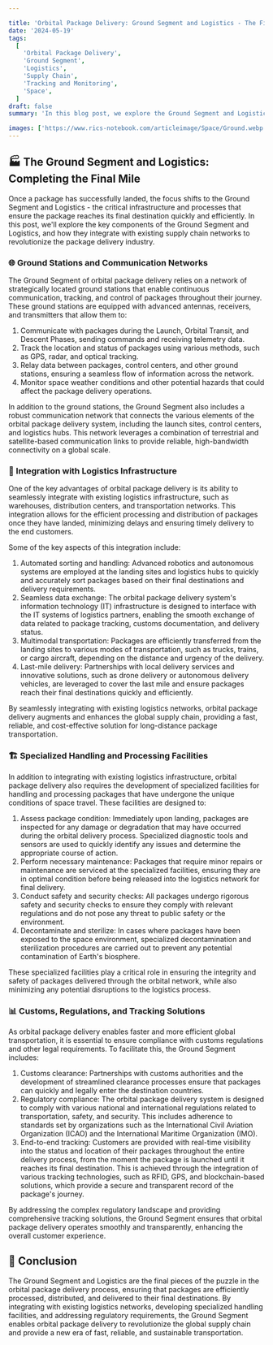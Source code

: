 ```yaml
---

title: 'Orbital Package Delivery: Ground Segment and Logistics - The Final Mile'
date: '2024-05-19'
tags:
  [
    'Orbital Package Delivery',
    'Ground Segment',
    'Logistics',
    'Supply Chain',
    'Tracking and Monitoring',
    'Space',
  ]
draft: false
summary: 'In this blog post, we explore the Ground Segment and Logistics of orbital package delivery. Learn about the critical infrastructure and processes that ensure the smooth flow of packages from the landing site to their final destinations, and discover how this innovative delivery method integrates with existing logistics networks.'

images: ['https://www.rics-notebook.com/articleimage/Space/Ground.webp']
---
```


## 🏭 The Ground Segment and Logistics: Completing the Final Mile

Once a package has successfully landed, the focus shifts to the Ground Segment and Logistics - the critical infrastructure and processes that ensure the package reaches its final destination quickly and efficiently. In this post, we'll explore the key components of the Ground Segment and Logistics, and how they integrate with existing supply chain networks to revolutionize the package delivery industry.

### 🌐 Ground Stations and Communication Networks

The Ground Segment of orbital package delivery relies on a network of strategically located ground stations that enable continuous communication, tracking, and control of packages throughout their journey. These ground stations are equipped with advanced antennas, receivers, and transmitters that allow them to:

1. Communicate with packages during the Launch, Orbital Transit, and Descent Phases, sending commands and receiving telemetry data.
2. Track the location and status of packages using various methods, such as GPS, radar, and optical tracking.
3. Relay data between packages, control centers, and other ground stations, ensuring a seamless flow of information across the network.
4. Monitor space weather conditions and other potential hazards that could affect the package delivery operations.

In addition to the ground stations, the Ground Segment also includes a robust communication network that connects the various elements of the orbital package delivery system, including the launch sites, control centers, and logistics hubs. This network leverages a combination of terrestrial and satellite-based communication links to provide reliable, high-bandwidth connectivity on a global scale.

### 🏢 Integration with Logistics Infrastructure

One of the key advantages of orbital package delivery is its ability to seamlessly integrate with existing logistics infrastructure, such as warehouses, distribution centers, and transportation networks. This integration allows for the efficient processing and distribution of packages once they have landed, minimizing delays and ensuring timely delivery to the end customers.

Some of the key aspects of this integration include:

1. Automated sorting and handling: Advanced robotics and autonomous systems are employed at the landing sites and logistics hubs to quickly and accurately sort packages based on their final destinations and delivery requirements.
2. Seamless data exchange: The orbital package delivery system's information technology (IT) infrastructure is designed to interface with the IT systems of logistics partners, enabling the smooth exchange of data related to package tracking, customs documentation, and delivery status.
3. Multimodal transportation: Packages are efficiently transferred from the landing sites to various modes of transportation, such as trucks, trains, or cargo aircraft, depending on the distance and urgency of the delivery.
4. Last-mile delivery: Partnerships with local delivery services and innovative solutions, such as drone delivery or autonomous delivery vehicles, are leveraged to cover the last mile and ensure packages reach their final destinations quickly and efficiently.

By seamlessly integrating with existing logistics networks, orbital package delivery augments and enhances the global supply chain, providing a fast, reliable, and cost-effective solution for long-distance package transportation.

### 🏗️ Specialized Handling and Processing Facilities

In addition to integrating with existing logistics infrastructure, orbital package delivery also requires the development of specialized facilities for handling and processing packages that have undergone the unique conditions of space travel. These facilities are designed to:

1. Assess package condition: Immediately upon landing, packages are inspected for any damage or degradation that may have occurred during the orbital delivery process. Specialized diagnostic tools and sensors are used to quickly identify any issues and determine the appropriate course of action.
2. Perform necessary maintenance: Packages that require minor repairs or maintenance are serviced at the specialized facilities, ensuring they are in optimal condition before being released into the logistics network for final delivery.
3. Conduct safety and security checks: All packages undergo rigorous safety and security checks to ensure they comply with relevant regulations and do not pose any threat to public safety or the environment.
4. Decontaminate and sterilize: In cases where packages have been exposed to the space environment, specialized decontamination and sterilization procedures are carried out to prevent any potential contamination of Earth's biosphere.

These specialized facilities play a critical role in ensuring the integrity and safety of packages delivered through the orbital network, while also minimizing any potential disruptions to the logistics process.

### 📊 Customs, Regulations, and Tracking Solutions

As orbital package delivery enables faster and more efficient global transportation, it is essential to ensure compliance with customs regulations and other legal requirements. To facilitate this, the Ground Segment includes:

1. Customs clearance: Partnerships with customs authorities and the development of streamlined clearance processes ensure that packages can quickly and legally enter the destination countries.
2. Regulatory compliance: The orbital package delivery system is designed to comply with various national and international regulations related to transportation, safety, and security. This includes adherence to standards set by organizations such as the International Civil Aviation Organization (ICAO) and the International Maritime Organization (IMO).
3. End-to-end tracking: Customers are provided with real-time visibility into the status and location of their packages throughout the entire delivery process, from the moment the package is launched until it reaches its final destination. This is achieved through the integration of various tracking technologies, such as RFID, GPS, and blockchain-based solutions, which provide a secure and transparent record of the package's journey.

By addressing the complex regulatory landscape and providing comprehensive tracking solutions, the Ground Segment ensures that orbital package delivery operates smoothly and transparently, enhancing the overall customer experience.

## 🚀 Conclusion

The Ground Segment and Logistics are the final pieces of the puzzle in the orbital package delivery process, ensuring that packages are efficiently processed, distributed, and delivered to their final destinations. By integrating with existing logistics networks, developing specialized handling facilities, and addressing regulatory requirements, the Ground Segment enables orbital package delivery to revolutionize the global supply chain and provide a new era of fast, reliable, and sustainable transportation.
